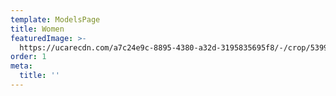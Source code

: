 ```yaml
---
template: ModelsPage
title: Women
featuredImage: >-
  https://ucarecdn.com/a7c24e9c-8895-4380-a32d-3195835695f8/-/crop/5399x2486/0,0/-/preview/
order: 1
meta:
  title: ''
---
```


